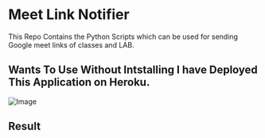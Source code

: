 # Meet Link Notifier
This Repo Contains the Python Scripts which can be used for sending Google meet links of classes and LAB.
## Wants To Use Without Intstalling I have Deployed This Application on Heroku.
![Image](./Screenshots/1.png)
## Result
